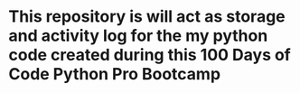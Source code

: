 # This repository is will act as storage and activity log for the my python code created during this 100 Days of Code Python Pro Bootcamp
